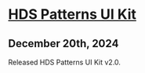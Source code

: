 # [HDS Patterns UI Kit](https://www.figma.com/design/5Pv32j4QiOOD8lkFTD1dxC/HDS-Patterns-v2.0?node-id=2-45&t=fNe7ySCHJjgJXH5N-1)

## December 20th, 2024

Released HDS Patterns UI Kit v2.0.